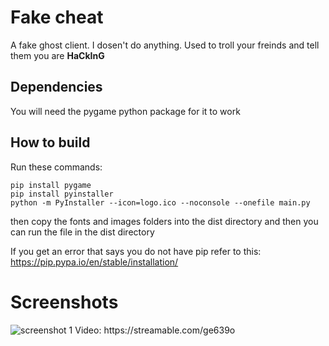 # Fake cheat
A fake ghost client. I dosen't do anything. Used to troll your freinds and tell them you are **HaCkInG** 

## Dependencies
You will need the pygame python package for it to work

## How to build
Run these commands:
```
pip install pygame
pip install pyinstaller
python -m PyInstaller --icon=logo.ico --noconsole --onefile main.py
```
then copy the fonts and images folders into the dist directory and then you can run the file in the dist directory

If you get an error that says you do not have pip refer to this: https://pip.pypa.io/en/stable/installation/
# Screenshots
<img src="https://raw.githubusercontent.com/CloudyWhale/fake-cheat/master/screenshots/screenshot1.png" alt="screenshot 1">
Video: https://streamable.com/ge639o
